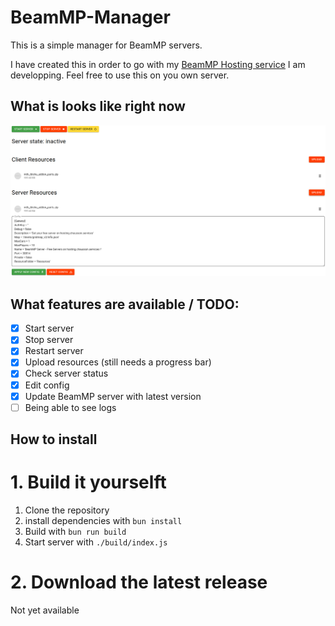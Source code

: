 # BeamMP-Manager

This is a simple manager for BeamMP servers.

I have created this in order to go with my [BeamMP Hosting service](https://hosting.chausson.services) I am developping. Feel free to use this on you own server.

## What is looks like right now

![BeamMP-Manager](images/BeamMP-Manager-screenshot.png)

## What features are available / TODO:
- [x] Start server
- [x] Stop server
- [x] Restart server
- [x] Upload resources (still needs a progress bar)
- [x] Check server status
- [x] Edit config
- [x] Update BeamMP server with latest version
- [ ] Being able to see logs

## How to install

# 1. Build it yourselft

1. Clone the repository
1. install dependencies with `bun install`
3. Build with `bun run build`
4. Start server with `./build/index.js`

# 2. Download the latest release
Not yet available